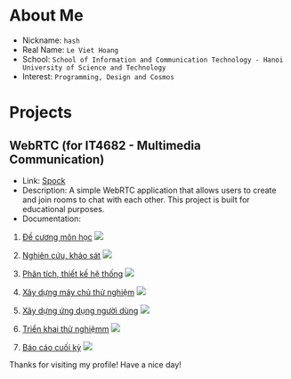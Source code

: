 # About Me

- Nickname: `hash`
- Real Name: `Le Viet Hoang`
- School: `School of Information and Communication Technology - Hanoi University of Science and Technology`
- Interest: `Programming, Design and Cosmos`

# Projects

## WebRTC (for IT4682 - Multimedia Communication)

- Link: [Spock](https://github.com/hashdotlee/spock)
- Description: A simple WebRTC application that allows users to create and join rooms to chat with each other. This project is built for educational purposes.
- Documentation:

1. [Đề cương môn học](https://docs.google.com/document/d/e/2PACX-1vSQUzyRMLnQbKxphVwlivBkxbgmO3_Zwk7-t0f5Cj-jbwIxREXANx-juW_OhpL4eQFvZoa7_lTSbMPJ/pub) ![](https://geps.dev/progress/100)

2. [Nghiên cứu, khảo sát](https://docs.google.com/document/d/e/2PACX-1vQr3hc7Qa8Oa6SDZnwnHXaJ8nJseJrXaDG0vh-UayXpfIVDlO7JjJaAZQpdnmZ-2iEB1IF21VniJweg/pub) ![](https://geps.dev/progress/100)

3. [Phân tích, thiết kế hệ thống](https://docs.google.com/document/d/e/2PACX-1vQgMmVlFZtHiVu3KRJYj3mABj_MfC3djpVkMYocMqB1X_79SEZYVoRs-M3KMHEgwifPLsuRGwHPmTym/pub) ![](https://geps.dev/progress/100)

4. [Xây dựng máy chủ thử nghiệm](https://docs.google.com/document/d/e/2PACX-1vTZKnTqpPusCloVGqJrfBkOSFrKX8DrD_sdGUUG8E1goJMrNw8ZCIVWfu1ljwaPmYXvZQP6kz5x9AOy/pub) ![](https://geps.dev/progress/30)

5. [Xây dựng ứng dụng người dùng](https://docs.google.com/document/d/e/2PACX-1vSu16Vn4qk_aHsI6XWiy0tpL7tDz9jElCNqN-F-nImu760lrAUE8Vq1eiVO0IVQkSkxwyrgiOGaSwhV/pub) ![](https://geps.dev/progress/10)

6. [Triển khai thử nghiệmm]() ![](https://geps.dev/progress/0)

7. [Báo cáo cuối kỳ]() ![](https://geps.dev/progress/0)


Thanks for visiting my profile! Have a nice day!

```

```
